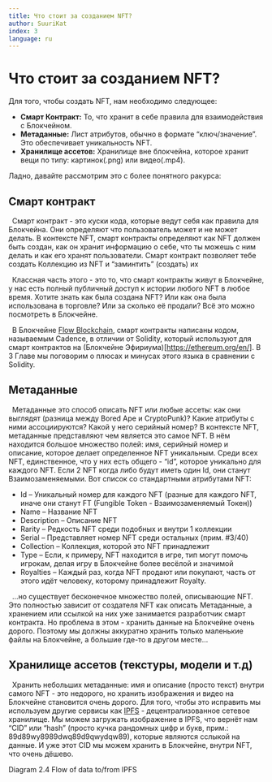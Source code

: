 ```yaml
---
title: Что стоит за созданием NFT?
author: SuuriKat
index: 3
language: ru
---
```


<script>
  import { Diagram, ProcessStep, ContractExample, IpfsFlow } from "$components/guide-diagrams/index"
</script>

# Что стоит за созданием NFT?

Для того, чтобы создать NFT, нам необходимо следующее:

- **Смарт Контракт:** То, что хранит в себе правила для взаимодействия с Блокчейном.
- **Метаданные:** Лист атрибутов, обычно в формате “ключ/значение”.  Это обеспечивает уникальность NFT.
- **Хранилище ассетов:** Хранилище вне блокчейна, которое хранит вещи по типу: картинок(.png) или видео(.mp4).

Ладно, давайте рассмотрим это с более понятного ракурса:

<Diagram name="Процесс создания NFT" number="2.1">
  <ProcessStep/>
</Diagram>

## Смарт контракт

` `Смарт контракт - это куски кода, которые ведут себя как правила для Блокчейна. Они определяют что пользователь может и не может делать. В контексте NFT, смарт контракты определяют как NFT должен быть создан, как он хранит информацию о себе, что ты можешь с ним делать и как его хранят пользователи. Смарт контракт позволяет тебе создать Коллекцию из NFT и “заминтить” (создать) их

` `Классная часть этого - это то, что смарт контракты живут в Блокчейне, у нас есть полный публичный доступ к истории любого NFT в любое время. Хотите знать как была создана NFT? Или как она была использована в торговле? Или за сколько её продали? Всё это можно посмотреть в Блокчейне.

` `В Блокчейне [Flow Blockchain](https://www.onflow.org/), смарт контракты написаны кодом, называемым Cadence, в отличии от Solidity, который используют для смарт контрактов на (Блокчейне Эфириума)[https://ethereum.org/en/]. В 3 Главе мы поговорим о плюсах и минусах этого языка в сравнении с Solidity.

<Diagram name="Пример смарт контракта на Cadence" number="2.2">
  <ContractExample/>
</Diagram>

## Метаданные

` `Метаданные это способ описать NFT или любые ассеты: как они выглядят (разница между Bored Ape и CryptoPunk)? Какие атрибуты с ними ассоциируются? Какой у него серийный номер? В контексте NFT, метаданные представляют чем является это самое NFT. В нём находится большое множество полей: имя, серийный номер и описание, которое делает определенное NFT уникальным. Среди всех NFT, единственное, что у них есть общего - “id”, которое уникально для каждого NFT. Если 2 NFT когда либо будут иметь один Id, они станут Взаимозаменяемыми. Вот список со стандартными атрибутами NFT:

- Id – Уникальный номер для каждого NFT (разные для каждого NFT, иначе они станут FT (Fungible Token - Взаимозаменяемый Токен))
- Name – Название NFT
- Description – Описание NFT
- Rarity – Редкость NFT среди подобных и внутри 1 коллекции
- Serial – Представляет номер NFT среди остальных (прим. #3/40)
- Collection – Коллекция, которой это NFT принадлежит
- Type – Если, к примеру, NFT находится в игре, тип могут помочь игрокам, делая игру в Блокчейне более весёлой и значимой
- Royalties – Каждый раз, когда NFT продают или покупают, часть от этого идёт человеку, которому принадлежит Royalty.

` `…но существует бесконечное множество полей, описывающие NFT. Это полностью зависит от создателя NFT как описать Метаданные, а хранением или ссылкой на них уже занимается разработчик смарт контракта. Но проблема в этом - хранить данные на Блокчейне очень дорого. Поэтому мы должны аккуратно хранить только маленькие файлы на Блокчейне, а большие где-то в другом месте…

<Diagram name="Список Метаданных Flunkz NFT" number="2.4">
  <IpfsFlow/>
</Diagram>

## Хранилище ассетов (текстуры, модели и т.д)

` `Хранить небольших метаданные: имя и описание (просто текст) внутри самого NFT - это недорого, но хранить изображения и видео на Блокчейне становится очень дорого. Для того, чтобы это исправить мы используем другие сервисы как [IPFS](https://ipfs.io/) - децентрализованное сетевое хранилище. Мы можем загружать изображение в IPFS, что вернёт нам “CID” или “hash” (просто кучка рандомных цифр и букв, прим.: 89d89wy8989dwq89d9qwydqw89), которые являются сслыкой на данные. И уже этот CID мы можем хранить в Блокчейне, внутри NFT, что очень дёшево.

Diagram 2.4 Flow of data to/from IPFS
